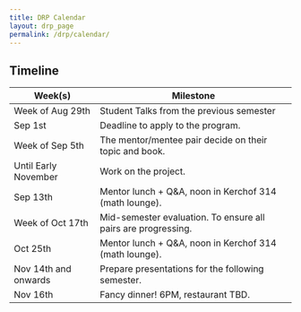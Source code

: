 ```yaml
---
title: DRP Calendar
layout: drp_page
permalink: /drp/calendar/
---
```


<h2 class="mb-3">Timeline</h2>

| Week(s) | Milestone                                                                            |
|---------|--------------------------------------------------------------------------------------|
| Week of Aug 29th     | Student Talks from the previous semester                                |
| Sep 1st              | Deadline to apply to the program.                                       |
| Week of Sep 5th      | The mentor/mentee pair decide on their topic and book.                  |
| Until Early November | Work on the project.                                                    |
| Sep 13th             | Mentor lunch + Q&A, noon in Kerchof 314 (math lounge).                  |
| Week of Oct 17th     | Mid-semester evaluation. To ensure all pairs are progressing.           |
| Oct 25th             | Mentor lunch + Q&A, noon in Kerchof 314 (math lounge).                  |
| Nov 14th and onwards | Prepare presentations for the following semester.                       |
| Nov 16th             | Fancy dinner! 6PM, restaurant TBD.                                      |

